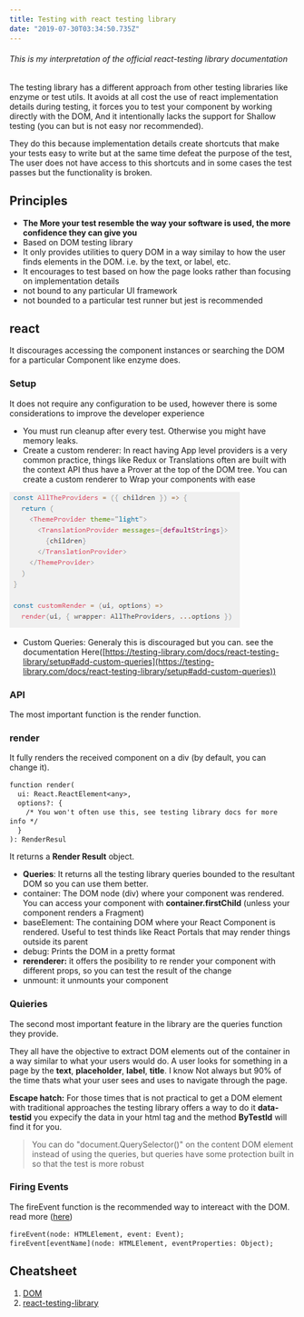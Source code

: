 ```yaml
---
title: Testing with react testing library
date: "2019-07-30T03:34:50.735Z"
---
```


###### This is my interpretation of the official react-testing library documentation

The testing library has a different approach from other testing libraries like enzyme or test utils. It avoids at all cost the use of react implementation details during testing, it forces you to test your component by working directly with the DOM, And it intentionally lacks the support for Shallow testing (you can but is not easy nor recommended).

They do this because implementation details create shortcuts that make your tests easy to write but at the same time defeat the purpose of the test, The user does not have access to this shortcuts and in some cases the test passes but the functionality is broken. 

## Principles

- **The More your test resemble the way your software is used, the more confidence they can give you**
- Based on DOM testing library
- It only provides utilities to query DOM in a way similay to how the user finds elements in the DOM. i.e. by the text, or label, etc.
- It encourages to test based on how the page looks rather than focusing on implementation details
- not bound to any particular UI framework
- not bounded to a particular test runner but jest is recommended

## react

It discourages accessing the component instances or searching the DOM for a particular Component like enzyme does.

### Setup

It does not require any configuration to be used, however there is some considerations to improve the developer experience

- You must run cleanup after every test. Otherwise you might have memory leaks.
- Create a custom renderer: In react having App level providers is a very common practice, things like Redux or Translations often are built with the context API thus have a Prover at the top of the DOM tree. You can create a custom renderer to Wrap your components with ease

![](Untitled-c76aec5c-540e-42e0-bbff-415bd62bcc27.png)

- Custom Queries: Generaly this is discouraged but you can. see the documentation Here([https://testing-library.com/docs/react-testing-library/setup#add-custom-queries](https://testing-library.com/docs/react-testing-library/setup#add-custom-queries))


### API

The most important function is the render function.

### render

It fully renders the received component on a div (by default, you can change it). 

    function render(
      ui: React.ReactElement<any>,
      options?: {
        /* You won't often use this, see testing library docs for more info */
      }
    ): RenderResul

It returns a **Render Result** object. 

- **Queries**: It returns all the testing library queries bounded to the resultant DOM so you can use them better.
- container: The DOM node (div) where your component was rendered. You can access your component with **container.firstChild** (unless your component renders a Fragment)
- baseElement: The containing DOM where your React Component is rendered. Useful to test thinds like React Portals that may render things outside its parent
- debug: Prints the DOM in a pretty format
- **rerenderer:**  it offers the posibility to re render your component with different props, so you can test the result of the change
- unmount: it unmounts your component

### Quieries

The second most important feature in the library are the queries function they provide. 

They all have the objective to extract DOM elements out of the container in a way similar to what your users would do. A user looks for something in a page by the **text**, **placeholder**, **label**, **title**. I know Not always but 90% of the time thats what your user sees and uses to navigate through the page. 

**Escape hatch:** For those times that is not practical to get a DOM element with traditional approaches the testing library offers a way to do it **data-testid** you expecify the data in your html tag and the method **ByTestId** will find it for you.

> You can do "document.QuerySelector()" on the content DOM element instead of using the queries, but queries have some protection built in so that the test is more robust

### Firing Events

The fireEvent function is the recommended way to intereact with the DOM. read more ([here](https://testing-library.com/docs/dom-testing-library/api-events))

    fireEvent(node: HTMLElement, event: Event);
    fireEvent[eventName](node: HTMLElement, eventProperties: Object);
    

## Cheatsheet

1. [DOM](https://testing-library.com/docs/dom-testing-library/cheatsheet)
2. [react-testing-library](https://testing-library.com/docs/react-testing-library/cheatsheet)
